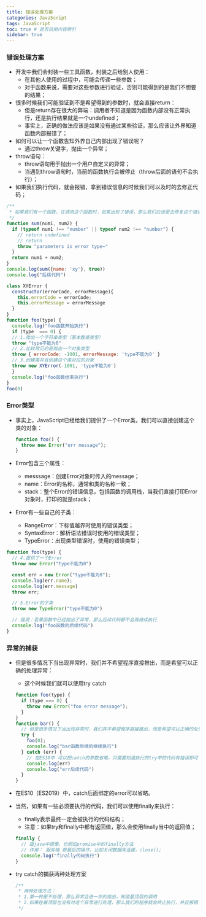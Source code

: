 ```yaml
---
title: 错误处理方案
categories: JavaScript
tags: JavaScript
toc: true # 是否启用内容索引
sidebar: true
---
```


### 错误处理方案

- 开发中我们会封装一些工具函数，封装之后给别人使用：
  - 在其他人使用的过程中，可能会传递一些参数；
  - 对于函数来说，需要对这些参数进行验证，否则可能得到的是我们不想要的结果；
- 很多时候我们可能验证到不是希望得到的参数时，就会直接return：
  - 但是return存在很大的弊端：调用者不知道是因为函数内部没有正常执行，还是执行结果就是一个undefined；
  - 事实上，正确的做法应该是如果没有通过某些验证，那么应该让外界知道函数内部报错了；
- 如何可以让一个函数告知外界自己内部出现了错误呢？
  - 通过throw关键字，抛出一个异常；
- throw语句：
  - throw语句用于抛出一个用户自定义的异常；
  - 当遇到throw语句时，当前的函数执行会被停止（throw后面的语句不会执行）；
- 如果我们执行代码，就会报错，拿到错误信息的时候我们可以及时的去修正代码；

```javascript
/**
 * 如果我们有一个函数，在调用这个函数时，如果出现了错误，那么我们应该是去修复这个错误
 */
function sum(num1, num2) {
  if (typeof num1 !== "number" || typeof num2 !== "number") {
    // return undefined
    // return
    throw "parameters is error type~"
  }
  return num1 + num2;
}
console.log(sum({name: 'xy'}, true))
console.log("后续代码")
```

```javascript
class XYError {
  constructor(errorCode, errorMessage){
    this.errorCode = errorCode;
    this.errorMessage = errorMessage
  }
}
function foo(type) {
  console.log("foo函数开始执行")
  if (type  === 0) {
  // 1.抛出一个字符串类型（基本数据类型）
  throw "type不能为0"
  // 2.比较常见的是抛出一个对象类型
  throw { errorCode: -1001, errorMessage: 'type不能为0' } 
  // 3.创建类并且创建这个类对应的对象
  throw new XYError(-1001, 'type不能为0')
  }
  console.log("foo函数结束执行")
}
foo(0)
```

### Error类型

- 事实上，JavaScript已经给我们提供了一个Error类，我们可以直接创建这个类的对象：

  ```javascript
  function foo() {
    throw new Error("err message");
  }
  ```

- Error包含三个属性：

  - messsage：创建Error对象时传入的message；
  - name：Error的名称，通常和类的名称一致；
  - stack：整个Error的错误信息，包括函数的调用栈，当我们直接打印Error对象时，打印的就是stack；

- Error有一些自己的子类：

  - RangeError：下标值越界时使用的错误类型；
  - SyntaxError：解析语法错误时使用的错误类型；
  - TypeError：出现类型错误时，使用的错误类型；

```javascript
function foo(type) {
  // 4.提供了一个Error
  throw new Error("type不能为0")

  const err = new Error("type不能为0");
  console.log(err.name);
  console.log(err.message)
  throw err;

  // 5.Error的子类
  throw new TypeError("type不能为0")

  // 强调：若果函数中已经抛出了异常，那么后续代码都不会再继续执行
  console.log("foo函数的后续代码")
}
```

### 异常的捕获

- 但是很多情况下当出现异常时，我们并不希望程序直接推出，而是希望可以正确的处理异常：

  - 这个时候我们就可以使用try catch

  ```javascript
  function foo(type) {
    if (type === 0) {
      throw new Error("foo error message");
    }
  }
  function bar() {
    // 但是很多情况下当出现异常时，我们并不希望程序直接推出，而是希望可以正确的处理异常：
    try {
      foo(0);
      console.log("bar函数后续的继续执行")
    } catch (err) {
      // 在ES10中 可以把catch的参数省略，只需要知道执行的try中的代码有错误即可
      console.log(err)
      console.log("err后续代码")
    }
  }
  ```

- 在ES10（ES2019）中，catch后面绑定的error可以省略。

- 当然，如果有一些必须要执行的代码，我们可以使用finally来执行：

  - finally表示最终一定会被执行的代码结构；
  - 注意：如果try和finally中都有返回值，那么会使用finally当中的返回值；

  ```javascript
  finally {
    // 跟java中很像，也例如promise中的finally方法
    // 作用： 服务端 做最后的操作，比如关闭数据库连接，close();
    console.log("finally代码执行")
  }
  ```

- try catch的捕获两种处理方案

  ```javascript
  /**
   * 两种处理方法：
   * 1.第一种是不处理，那么异常会进一步的抛出，知道最顶层的调用
   * 2.如果在最顶层也没有对这个异常进行处理，那么我们的程序就会终止执行，并且报错
   */
  ```

  